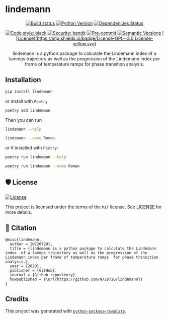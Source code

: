 # lindemann

<div align="center">

[![Build status](https://github.com/N720720/lindemann/workflows/build/badge.svg?branch=master&event=push)](https://github.com/N720720/lindemann/actions?query=workflow%3Abuild)
[![Python Version](https://img.shields.io/pypi/pyversions/lindemann.svg)](https://pypi.org/project/lindemann/)
[![Dependencies Status](https://img.shields.io/badge/dependencies-up%20to%20date-brightgreen.svg)](https://github.com/N720720/lindemann/pulls?utf8=%E2%9C%93&q=is%3Apr%20author%3Aapp%2Fdependabot)

[![Code style: black](https://img.shields.io/badge/code%20style-black-000000.svg)](https://github.com/psf/black)
[![Security: bandit](https://img.shields.io/badge/security-bandit-green.svg)](https://github.com/PyCQA/bandit)
[![Pre-commit](https://img.shields.io/badge/pre--commit-enabled-brightgreen?logo=pre-commit&logoColor=white)](https://github.com/N720720/lindemann/blob/master/.pre-commit-config.yaml)
[![Semantic Versions](https://img.shields.io/badge/%F0%9F%9A%80-semantic%20versions-informational.svg)](https://github.com/N720720/lindemann/releases)
[![License](https://img.shields.io/badge/License-GPL--3.0 License-yellow.svg)](https://github.com/N720720/lindemann/blob/master/LICENSE)

lindemann is a python package to calculate the Lindemann index  of a lammps trajectory as well as the progression of the Lindemann index per frame of temperature ramps  for phase transition analysis.
</div>


## Installation

```bash
pip install lindemann
```

or install with `Poetry`

```bash
poetry add lindemann
```

Then you can run

```bash
lindemann --help
```

```bash
lindemann --name Roman
```

or if installed with `Poetry`:

```bash
poetry run lindemann --help
```

```bash
poetry run lindemann --name Roman
```

## 🛡 License

[![License](https://img.shields.io/github/license/N720720/lindemann)](https://github.com/N720720/lindemann/blob/master/LICENSE)

This project is licensed under the terms of the `MIT` license. See [LICENSE](https://github.com/N720720/lindemann/blob/master/LICENSE) for more details.

## 📃 Citation

```
@misc{lindemann,
  author = {N720720},
  title = {lindemann is a python package to calculate the Lindemann index  of a lammps trajectory as well as the progression of the Lindemann index per frame of temperature ramps  for phase transition analysis.},
  year = {2020},
  publisher = {GitHub},
  journal = {GitHub repository},
  howpublished = {\url{https://github.com/N720720/lindemann}}
}
```

## Credits

This project was generated with [`python-package-template`](https://github.com/TezRomacH/python-package-template).
